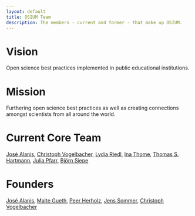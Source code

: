 ```yaml
---
layout: default
title: OSIUM Team
description: The members - current and former - that make up OSIUM.
---
```


# Vision
Open science best practices implemented in public educational institutions.

# Mission
Furthering open science best practices as well as creating connections amongst scientists from all around the world.

# Current Core Team  
<a href="https://github.com/JoseAlanis">José Alanis</a>, <a href="https://github.com/vogelbac">Christoph Vogelbacher</a>, <a href="https://github.com/LydiaRiedl">Lydia Riedl</a>, <a href="https://de.linkedin.com/in/ina-thome-a31766182">Ina Thome</a>, <a href="https://github.com/thecyclingcyclopse">Thomas S. Hartmann</a>, <a href="https://de.linkedin.com/in/julia-katharina-pfarr-2a6437236">Julia Pfarr</a>, <a href="https://de.linkedin.com/in/bj%C3%B6rn-siepe-11a750219">Björn Siepe</a>

# Founders
<a href="https://github.com/JoseAlanis">José Alanis</a>, <a href="https://github.com/MalteGueth">Malte Gueth</a>, <a href="https://github.com/PeerHerholz">Peer Herholz</a>, <a href="https://www.ukgm.de/ugm_2/deu/umr_psy/umr_psy_team.php?id=1398">Jens Sommer</a>, <a href="https://github.com/vogelbac">Christoph Vogelbacher</a>
